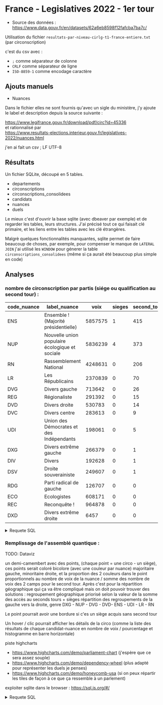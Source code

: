 # France - Legislatives 2022 - 1er tour

- Source des données : https://www.data.gouv.fr/en/datasets/62a6eb8598f12fafcba7ba7c/

Utilisation du fichier `resultats-par-niveau-cirlg-t1-france-entiere.txt` (par circonscription)

c'est du csv avec : 
- `;` comme séparateur de colonne
- `CRLF` comme séparateur de ligne
- `ISO-8859-1` comme encodage caractère

## Ajouts manuels

- Nuances

Dans le fichier elles ne sont fournis qu'avec un sigle du ministère, j'y ajoute le label et description
depuis la source suivante :

https://www.legifrance.gouv.fr/download/pdf/circ?id=45336  
et rationnalisé par  
https://www.resultats-elections.interieur.gouv.fr/legislatives-2022/nuances.html

j'en ai fait un csv ; LF UTF-8

## Résultats

Un fichier SQLite, découpé en 5 tables.

- departements
- circonscriptions
- circonscriptions_consolidees
- candidats
- nuances
- duels

Le mieux c'est d'ouvrir la base sqlite (avec dbeaver par exemple) et de regarder les tables, leurs structures. 
J'ai précisé tout ce qui faisait clé primaire, et les liens entre les tables avec les clé étrangères.

Malgrè quelques fonctionnalités manquantes, sqlite permet de faire beaucoup de choses, par exemple,
pour compenser le manque de `LATERAL JOIN` j'ai utilisé les `WINDOW` pour génerer la table `circonscriptions_consolidees`
(même si ça aurait été beaucoup plus simple en code)

## Analyses

### nombre de circonscription par partis (siége ou qualification au second tour) :

|code_nuance|label_nuance|voix|sieges|second_tour|second_tour_majoritaire|second_tour_minoritaire|
|-----------|------------|----|------|-----------|-----------------------|-----------------------|
|ENS|Ensemble ! (Majorité présidentielle)|5857575|1|415|200|215|
|NUP|Nouvelle union populaire écologique et sociale|5836239|4|373|183|190|
|RN|Rassemblement National|4248631|0|206|110|96|
|LR|Les Républicains|2370839|0|70|41|29|
|DVG|Divers gauche|713642|0|26|14|14|
|REG|Régionaliste|291392|0|15|9|9|
|DVD|Divers droite|530783|0|14|9|6|
|DVC|Divers centre|283613|0|9|3|7|
|UDI|Union des Démocrates et des Indépendants|198061|0|5|1|4|
|DXG|Divers extrême gauche|266379|0|1|0|1|
|DIV|Divers|192628|0|1|1|1|
|DSV|Droite souverainiste|249607|0|1|1|0|
|RDG|Parti radical de gauche|126707|0|0|0|0|
|ECO|Ecologistes|608171|0|0|0|0|
|REC|Reconquête !|964878|0|0|0|0|
|DXD|Divers extrême droite|6457|0|0|0|0|

<details>
<summary>Requete SQL</summary>

```sql
SELECT code_nuance, label_nuance, voix, sieges, second_tour, second_tour_majoritaire, second_tour_minoritaire
FROM nuances
ORDER BY second_tour DESC;
```
</details>

### Remplissage de l'assemblé quantique :

TODO: Dataviz

un demi-camembert avec des points, (chaque point = une circo - un siège), ces points serait coloré bicolore (avec une couleur par nuance) majoritaire gauche, minoritaire droite, et la proportion des 2 couleurs dans le point proportionnels au nombre de voix de la nuance / somme des nombre de voix des 2 camps pour le second tour.
Après c'est pour la répartition géographique qui ça va être compliqué mais on doit pouvoir trouver des solutions :
regroupement géographique priorisé selon la valeur de la somme des accès au seconds tours + sièges
répartition des regroupements de la gauche vers la droite, genre
DXG - NUP - DVG - DVD- ENS - UDI - LR - RN

Le point pourrait avoir une bordure si c'es un siège acquis sans second tour

Un hover / clic pourrait afficher les détails de la circo (comme la liste des résultats de chaque candidat-nuance en nombre de voix / pourcentage et histogramme en barre horizontale)

piste highcharts

- https://www.highcharts.com/demo/parliament-chart (j'espère que ce sera assez souple)
- https://www.highcharts.com/demo/dependency-wheel (plus adapté pour représenter les duels je penses)
- https://www.highcharts.com/demo/honeycomb-usa (si on peux répartir les tiles de façon à ce que ça ressemble à un parlement)

exploiter sqlite dans le browser : https://sql.js.org/#/

<details>
<summary>Requete SQL</summary>

```sql
SELECT *
FROM circonscriptions c
INNER JOIN circonscriptions_consolidees cc
    ON c.code_departement = cc.code_departement
        AND c.code_circonscription  = cc.code_circonscription
INNER JOIN candidats c_maj
    ON cc.code_departement = c_maj.code_departement
        AND cc.code_circonscription = c_maj.code_circonscription
        AND cc.majoritaire_numero_panneau = c_maj.numero_panneau
INNER JOIN nuances n_maj ON c_maj.code_nuance = n_maj.code_nuance
INNER JOIN candidats c_min
    ON cc.code_departement = c_min.code_departement
        AND cc.code_circonscription = c_min.code_circonscription
        AND cc.majoritaire_numero_panneau = c_min.numero_panneau
INNER JOIN nuances n_min ON c_min.code_nuance = n_min.code_nuance;
```
La on a toutes les données de la circo, avec toutes les informations des vainqueurs et la nuance des vaiqueurs.
</details>